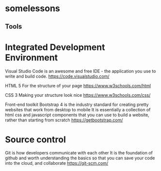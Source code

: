 # somelessons

## Tools

# Integrated Development Environment
Visual Studio Code is an awesome and free IDE - the application you use to write and build code.
https://code.visualstudio.com/

HTML 5
For the structure of your page
https://www.w3schools.com/html

CSS 3
Making your structure look nice
https://www.w3schools.com/css/

Front-end toolkit
Bootstrap 4 is the industry standard for creating pretty websites that work from desktop to mobile
It is essentially a collection of html css and javascript components that you can use to build a website, rather than starting from scratch
https://getbootstrap.com/

# Source control
Git is how developers communicate with each other
It is the foundation of github and worth understanding the basics so that you can save your code into the cloud, and collaborate
https://git-scm.com/
